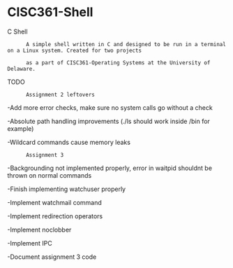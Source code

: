 # CISC361-Shell
C Shell

          A simple shell written in C and designed to be run in a terminal on a Linux system. Created for two projects  
          
          as a part of CISC361-Operating Systems at the University of Delaware. 

TODO


          Assignment 2 leftovers

-Add more error checks, make sure no system calls go without a check

-Absolute path handling improvements (./ls should work inside /bin for example)

-Wildcard commands cause memory leaks


          Assignment 3

-Backgrounding not implemented properly, error in waitpid shouldnt be thrown on normal commands

-Finish implementing watchuser properly

-Implement watchmail command

-Implement redirection operators

-Implement noclobber

-Implement IPC

-Document assignment 3 code
